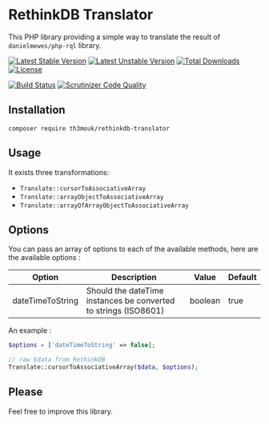 RethinkDB Translator
=================

This PHP library providing a simple way to translate the result of `danielmewes/php-rql` library.

[![Latest Stable Version](https://poser.pugx.org/th3mouk/rethinkdb-translator/v/stable)](https://packagist.org/packages/th3mouk/rethinkdb-translator)
[![Latest Unstable Version](https://poser.pugx.org/th3mouk/rethinkdb-translator/v/unstable)](https://packagist.org/packages/th3mouk/rethinkdb-translator)
[![Total Downloads](https://poser.pugx.org/th3mouk/rethinkdb-translator/downloads)](https://packagist.org/packages/th3mouk/rethinkdb-translator)
[![License](https://poser.pugx.org/th3mouk/rethinkdb-translator/license)](https://packagist.org/packages/th3mouk/rethinkdb-translator)

[![Build Status](https://travis-ci.org/Th3Mouk/rethinkdb-translator.svg?branch=master)](https://travis-ci.org/Th3Mouk/rethinkdb-translator)
[![Scrutinizer Code Quality](https://scrutinizer-ci.com/g/Th3Mouk/rethinkdb-translator/badges/quality-score.png?b=master)](https://scrutinizer-ci.com/g/Th3Mouk/rethinkdb-translator/?branch=master)

## Installation

`composer require th3mouk/rethinkdb-translator`

## Usage

It exists three transformations:

- `Translate::cursorToAssociativeArray`
- `Translate::arrayObjectToAssociativeArray`
- `Translate::arrayOfArrayObjectToAssociativeArray`

## Options

You can pass an array of options to each of the available methods, here are the available options :

| Option           | Description                                                     | Value   | Default |
|------------------|-----------------------------------------------------------------|---------|---------|
| dateTimeToString | Should the dateTime instances be converted to strings (ISO8601) | boolean | true    |

An example :

```php
$options = ['dateTimeToString' => false];

// raw $data from RethinkDB
Translate::cursorToAssociativeArray($data, $options);
```

## Please

Feel free to improve this library.
